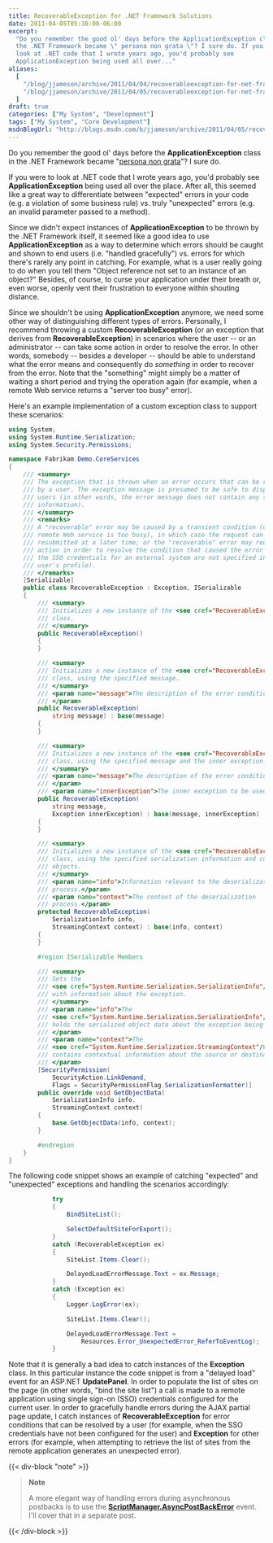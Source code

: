```yaml
---
title: RecoverableException for .NET Framework Solutions
date: 2011-04-05T05:38:00-06:00
excerpt:
  "Do you remember the good ol' days before the ApplicationException class in
  the .NET Framework became \" persona non grata \"? I sure do. If you were to
  look at .NET code that I wrote years ago, you'd probably see
  ApplicationException being used all over..."
aliases:
  [
    "/blog/jjameson/archive/2011/04/04/recoverableexception-for-net-framework-solutions.aspx",
    "/blog/jjameson/archive/2011/04/05/recoverableexception-for-net-framework-solutions.aspx",
  ]
draft: true
categories: ["My System", "Development"]
tags: ["My System", "Core Development"]
msdnBlogUrl: "http://blogs.msdn.com/b/jjameson/archive/2011/04/05/recoverableexception-for-net-framework-solutions.aspx"
---
```


Do you remember the good ol' days before the **ApplicationException** class in
the .NET Framework became
"[persona non grata](http://en.wikipedia.org/wiki/Persona_non_grata)"? I sure
do.

If you were to look at .NET code that I wrote years ago, you'd probably see
**ApplicationException** being used all over the place. After all, this seemed
like a great way to differentiate between "expected" errors in your code (e.g. a
violation of some business rule) vs. truly "unexpected" errors (e.g. an invalid
parameter passed to a method).

Since we didn't expect instances of **ApplicationException** to be thrown by the
.NET Framework itself, it seemed like a good idea to use
**ApplicationException** as a way to determine which errors should be caught and
shown to end users (i.e. "handled gracefully") vs. errors for which there's
rarely any point in catching. For example, what is a user really going to do
when you tell them "Object reference not set to an instance of an object?"
Besides, of course, to curse your application under their breath or, even worse,
openly vent their frustration to everyone within shouting distance.

Since we shouldn't be using **ApplicationException** anymore, we need some other
way of distinguishing different types of errors. Personally, I recommend
throwing a custom **RecoverableException** (or an exception that derives from
**RecoverableException**) in scenarios where the user -- or an administrator --
can take some action in order to resolve the error. In other words, somebody --
besides a developer -- should be able to understand what the error means and
consequently do _something_ in order to recover from the error. Note that the
"something" might simply be a matter of waiting a short period and trying the
operation again (for example, when a remote Web service returns a "server too
busy" error).

Here's an example implementation of a custom exception class to support these
scenarios:

```C#
using System;
using System.Runtime.Serialization;
using System.Security.Permissions;

namespace Fabrikam.Demo.CoreServices
{
    /// <summary>
    /// The exception that is thrown when an error occurs that can be recovered
    /// by a user. The exception message is presumed to be safe to display to
    /// users (in other words, the error message does not contain any sensitive
    /// information).
    /// </summary>
    /// <remarks>
    /// A "recoverable" error may be caused by a transient condition (e.g. a
    /// remote Web service is too busy), in which case the request can simply be
    /// resubmitted at a later time; or the "recoverable" error may require user
    /// action in order to resolve the condition that caused the error (e.g.
    /// the SSO credentials for an external system are not specified in the
    /// user's profile).
    /// </remarks>
    [Serializable]
    public class RecoverableException : Exception, ISerializable
    {
        /// <summary>
        /// Initializes a new instance of the <see cref="RecoverableException"/>
        /// class.
        /// </summary>
        public RecoverableException()
        {
        }

        /// <summary>
        /// Initializes a new instance of the <see cref="RecoverableException"/>
        /// class, using the specified message.
        /// </summary>
        /// <param name="message">The description of the error condition.
        /// </param>
        public RecoverableException(
            string message) : base(message)
        {
        }

        /// <summary>
        /// Initializes a new instance of the <see cref="RecoverableException"/>
        /// class, using the specified message and the inner exception.
        /// </summary>
        /// <param name="message">The description of the error condition.
        /// </param>
        /// <param name="innerException">The inner exception to be used.</param>
        public RecoverableException(
            string message,
            Exception innerException) : base(message, innerException)
        {
        }

        /// <summary>
        /// Initializes a new instance of the <see cref="RecoverableException"/>
        /// class, using the specified serialization information and context
        /// objects.
        /// </summary>
        /// <param name="info">Information relevant to the deserialization
        /// process.</param>
        /// <param name="context">The context of the deserialization
        /// process.</param>
        protected RecoverableException(
            SerializationInfo info,
            StreamingContext context) : base(info, context)
        {
        }

        #region ISerializable Members

        /// <summary>
        /// Sets the
        /// <see cref="System.Runtime.Serialization.SerializationInfo"/>
        /// with information about the exception.
        /// </summary>
        /// <param name="info">The
        /// <see cref="System.Runtime.Serialization.SerializationInfo"/> that
        /// holds the serialized object data about the exception being thrown.
        /// </param>
        /// <param name="context">The
        /// <see cref="System.Runtime.Serialization.StreamingContext"/> that
        /// contains contextual information about the source or destination.
        /// </param>
        [SecurityPermission(
            SecurityAction.LinkDemand,
            Flags = SecurityPermissionFlag.SerializationFormatter)]
        public override void GetObjectData(
            SerializationInfo info,
            StreamingContext context)
        {
            base.GetObjectData(info, context);
        }

        #endregion
    }
}
```

The following code snippet shows an example of catching "expected" and
"unexpected" exceptions and handling the scenarios accordingly:

```C#
            try
            {
                BindSiteList();

                SelectDefaultSiteForExport();
            }
            catch (RecoverableException ex)
            {
                SiteList.Items.Clear();

                DelayedLoadErrorMessage.Text = ex.Message;
            }
            catch (Exception ex)
            {
                Logger.LogError(ex);

                SiteList.Items.Clear();

                DelayedLoadErrorMessage.Text =
                    Resources.Error_UnexpectedError_ReferToEventLog);
            }
```

Note that it is generally a bad idea to catch instances of the **Exception**
class. In this particular instance the code snippet is from a "delayed load"
event for an ASP.NET **UpdatePanel**. In order to populate the list of sites on
the page (in other words, "bind the site list") a call is made to a remote
application using single sign-on (SSO) credentials configured for the current
user. In order to gracefully handle errors during the AJAX partial page update,
I catch instances of **RecoverableException** for error conditions that can be
resolved by a user (for example, when the SSO credentials have not been
configured for the user) and **Exception** for other errors (for example, when
attempting to retrieve the list of sites from the remote application generates
an unexpected error).

{{< div-block "note" >}}

> **Note**
> 
> A more elegant way of handling errors during asynchronous postbacks is to use
> the
> **[ScriptManager.AsyncPostBackError](http://msdn.microsoft.com/en-us/library/system.web.ui.scriptmanager.asyncpostbackerror.aspx)**
> event. I'll cover that in a separate post.

{{< /div-block >}}

